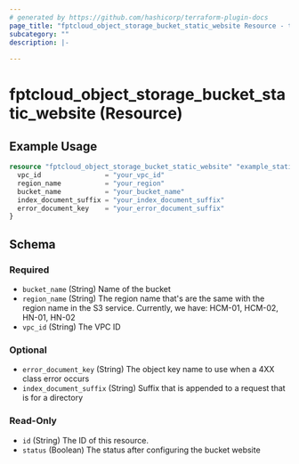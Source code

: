 ```yaml
---
# generated by https://github.com/hashicorp/terraform-plugin-docs
page_title: "fptcloud_object_storage_bucket_static_website Resource - terraform-provider-fptcloud"
subcategory: ""
description: |-
  
---
```


# fptcloud_object_storage_bucket_static_website (Resource)



## Example Usage

```terraform
resource "fptcloud_object_storage_bucket_static_website" "example_static_website" {
  vpc_id                = "your_vpc_id"
  region_name           = "your_region"
  bucket_name           = "your_bucket_name"
  index_document_suffix = "your_index_document_suffix"
  error_document_key    = "your_error_document_suffix"
}
```

<!-- schema generated by tfplugindocs -->
## Schema

### Required

- `bucket_name` (String) Name of the bucket
- `region_name` (String) The region name that's are the same with the region name in the S3 service. Currently, we have: HCM-01, HCM-02, HN-01, HN-02
- `vpc_id` (String) The VPC ID

### Optional

- `error_document_key` (String) The object key name to use when a 4XX class error occurs
- `index_document_suffix` (String) Suffix that is appended to a request that is for a directory

### Read-Only

- `id` (String) The ID of this resource.
- `status` (Boolean) The status after configuring the bucket website
